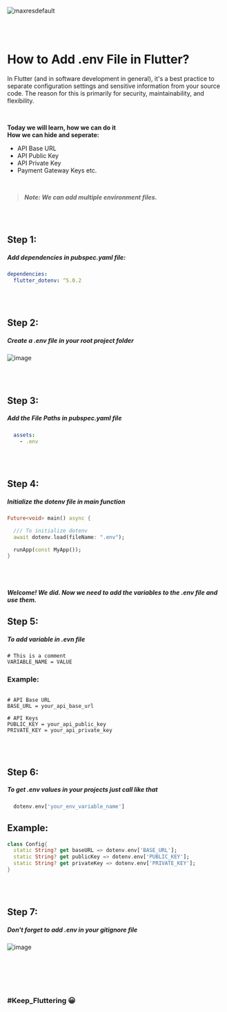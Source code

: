 
![maxresdefault](https://github.com/rifathossain82/Rifat-s-Dairy/assets/88751768/f9de2cbd-0b67-4570-9f8b-5ecb830f3bb7)

<br><br>
# How to Add .env File in Flutter?

<p>In Flutter (and in software development in general), it's a best practice to separate configuration settings and sensitive information from your source code. The reason for this is primarily for security, maintainability, and flexibility.</p>  

<br>

**Today we will learn, how we can do it**  
**How we can hide and seperate:**

* API Base URL  
* API Public Key  
* API Private Key  
* Payment Gateway Keys etc.


<br>  

> ***Note: We can add multiple environment files.***

<br><br>
## Step 1:  

##### Add dependencies in pubspec.yaml file:

```yaml
dependencies:
  flutter_dotenv: ^5.0.2
```
  
<br><br>
## Step 2:  

##### Create a **.env** file in your root project folder

![image](https://github.com/rifathossain82/Rifat-s-Dairy/assets/88751768/263e578a-fbed-4683-9e54-88d5e65faa91)


<br><br>
## Step 3:

##### Add the File Paths in pubspec.yaml file


```yaml
  assets:
    - .env
```


<br><br>
## Step 4: 

##### Initialize the dotenv file in main function


```dart
Future<void> main() async {

  /// To initialize dotenv
  await dotenv.load(fileName: ".env");

  runApp(const MyApp());
}
```


<br><br>
##### Welcome! We did. Now we need to add the variables to the .env file and use them.


## Step 5:

##### To add variable in .evn file

```env
# This is a comment
VARIABLE_NAME = VALUE
```


### Example:

```env

# API Base URL
BASE_URL = your_api_base_url

# API Keys
PUBLIC_KEY = your_api_public_key
PRIVATE_KEY = your_api_private_key
```

<br><br>
## Step 6:

##### To get .env values in your projects just call like that

```dart
  dotenv.env['your_env_variable_name']
```

## Example:

```dart
class Config{
  static String? get baseURL => dotenv.env['BASE_URL'];
  static String? get publicKey => dotenv.env['PUBLIC_KEY'];
  static String? get privateKey => dotenv.env['PRIVATE_KEY'];
}
```

<br><br>
## Step 7:

##### Don't forget to add .env in your gitignore file

![image](https://github.com/rifathossain82/Rifat-s-Dairy/assets/88751768/9608321c-062a-4ef7-902e-cc5db1cde311)


<br><br><br><br>

### #Keep_Fluttering  😀
